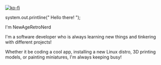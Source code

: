 [![ko-fi](https://ko-fi.com/img/githubbutton_sm.svg)](https://ko-fi.com/W7W1116ERJ)

system.out.printline(" Hello there! ");

I'm NewAgeRetroNerd

I'm a software developer who is always learning new things and tinkering with different projects!

Whether it be coding a cool app, installing a new Linux distro, 3D printing models, or painting miniatures, I'm always keeping busy!
